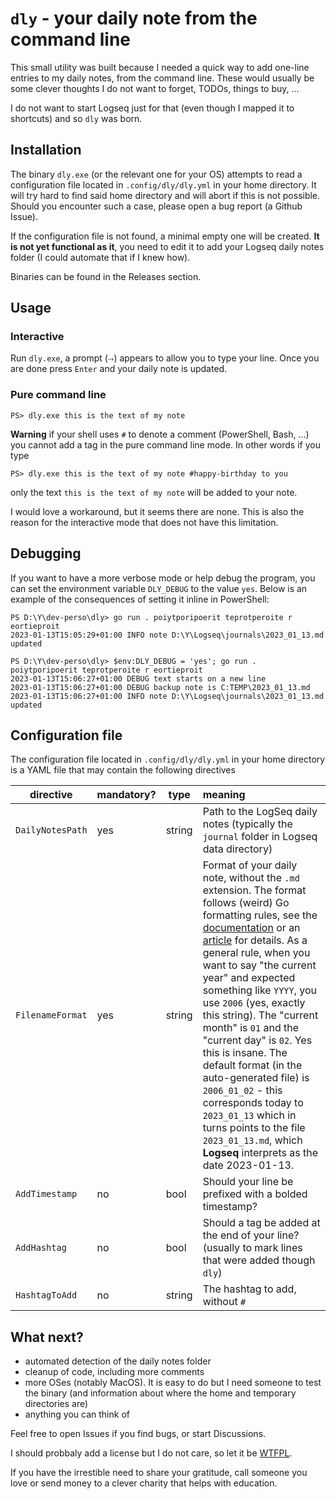 <!-- markdownlint-disable MD040 MD009 -->

# `dly` - your daily note from the command line

This small utility was built because I needed a quick way to add one-line entries to my daily notes, from the command line. These would usually be some clever thoughts I do not want to forget, TODOs, things to buy, ...

I do not want to start Logseq just for that (even though I mapped it to shortcuts) and so `dly` was born.

## Installation

The binary `dly.exe` (or the relevant one for your OS) attempts to read a configuration file located in `.config/dly/dly.yml` in your home directory. It will try hard to find said home directory and will abort if this is not possible. Should you encounter such a case, please open a bug report (a Github Issue).

If the configuration file is not found, a minimal empty one will be created. **It is not yet functional as it**, you need to edit it to add your Logseq daily notes folder (I could automate that if I knew how).

Binaries can be found in the Releases section.

## Usage

### Interactive

Run `dly.exe`, a prompt (`⤑`) appears to allow you to type your line. Once you are done press `Enter` and your daily note is updated.

### Pure command line

```
PS> dly.exe this is the text of my note
```

**Warning** if your shell uses `#` to denote a comment (PowerShell, Bash, ...) you cannot add a tag in the pure command line mode. In other words if you type

```
PS> dly.exe this is the text of my note #happy-birthday to you
```

only the text `this is the text of my note` will be added to your note.

I would love a workaround, but it seems there are none. This is also the reason for the interactive mode that does not have this limitation.

## Debugging

If you want to have a more verbose mode or help debug the program, you can set the environment variable `DLY_DEBUG` to the value `yes`. Below is an example of the consequences of setting it inline in PowerShell:

```
PS D:\Y\dev-perso\dly> go run . poiytporipoerit teprotperoite r eortieproit
2023-01-13T15:05:29+01:00 INFO note D:\Y\Logseq\journals\2023_01_13.md updated

PS D:\Y\dev-perso\dly> $env:DLY_DEBUG = 'yes'; go run . poiytporipoerit teprotperoite r eortieproit
2023-01-13T15:06:27+01:00 DEBUG text starts on a new line
2023-01-13T15:06:27+01:00 DEBUG backup note is C:TEMP\2023_01_13.md
2023-01-13T15:06:27+01:00 INFO note D:\Y\Logseq\journals\2023_01_13.md updated
```

## Configuration file

The configuration file located in `.config/dly/dly.yml` in your home directory is a YAML file that may contain the following directives

| directive | mandatory? | type | meaning |
| --- | --- | --- | :--- |
| `DailyNotesPath` | yes | string | Path to the LogSeq daily notes (typically the `journal` folder in Logseq data directory)
| `FilenameFormat` | yes | string | Format of your daily note, without the `.md` extension. The format follows (weird) Go formatting rules, see the [documentation](https://pkg.go.dev/time) or an [article](https://www.geeksforgeeks.org/time-formatting-in-golang/) for details. As a general rule, when you want to say "the current year" and expected something like `YYYY`, you use `2006` (yes, exactly this string). The "current month" is `01` and the "current day" is `02`. Yes this is insane. The default format (in the auto-generated file) is `2006_01_02` - this corresponds today to `2023_01_13` which in turns points to the file `2023_01_13.md`, which **Logseq** interprets as the date 2023-01-13.|
| `AddTimestamp` | no | bool | Should your line be prefixed with a bolded timestamp? |
| `AddHashtag` | no | bool | Should a tag be added at the end of your line? (usually to mark lines that were added though `dly`) |
| `HashtagToAdd` | no | string | The hashtag to add, without `#` |

## What next?

- automated detection of the daily notes folder
- cleanup of code, including more comments
- more OSes (notably MacOS). It is easy to do but I need someone to test the binary (and information about where the home and temporary directories are)
- anything you can think of

Feel free to open Issues if you find bugs, or start Discussions.

I should probbaly add a license but I do not care, so let it be [WTFPL](https://en.wikipedia.org/wiki/WTFPL).

If you have the irrestible need to share your gratitude, call someone you love or send money to a clever charity that helps with education.
